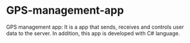 # GPS-management-app
GPS management app: It is a app that sends, receives and controls user data to the server. In addition, this app is developed with C# language.
